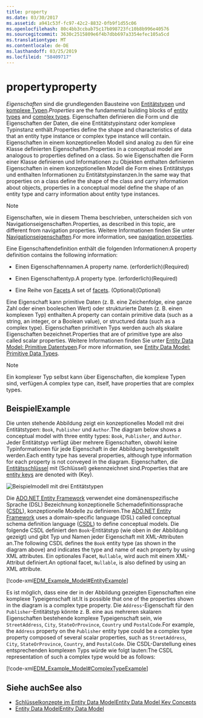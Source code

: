 ```yaml
---
title: property
ms.date: 03/30/2017
ms.assetid: a941c53f-fc97-42c2-8832-0fb9f1d55c06
ms.openlocfilehash: 80c4bb3ccbab75c17b098723fc10b8b996e40576
ms.sourcegitcommit: 3630c2515809e6f4b7dbb697a3354efec105a5cd
ms.translationtype: MT
ms.contentlocale: de-DE
ms.lasthandoff: 03/25/2019
ms.locfileid: "58409717"
---
```

# <a name="property"></a><span data-ttu-id="b0e8f-102">property</span><span class="sxs-lookup"><span data-stu-id="b0e8f-102">property</span></span>
<span data-ttu-id="b0e8f-103">*Eigenschaften* sind die grundlegenden Bausteine von [Entitätstypen](../../../../docs/framework/data/adonet/entity-type.md) und [komplexe Typen](../../../../docs/framework/data/adonet/complex-type.md).</span><span class="sxs-lookup"><span data-stu-id="b0e8f-103">*Properties* are the fundamental building blocks of [entity types](../../../../docs/framework/data/adonet/entity-type.md) and [complex types](../../../../docs/framework/data/adonet/complex-type.md).</span></span> <span data-ttu-id="b0e8f-104">Eigenschaften definieren die Form und die Eigenschaften der Daten, die eine Entitätstypinstanz oder komplexe Typinstanz enthält.</span><span class="sxs-lookup"><span data-stu-id="b0e8f-104">Properties define the shape and characteristics of data that an entity type instance or complex type instance will contain.</span></span> <span data-ttu-id="b0e8f-105">Eigenschaften in einem konzeptionellen Modell sind analog zu den für eine Klasse definierten Eigenschaften.</span><span class="sxs-lookup"><span data-stu-id="b0e8f-105">Properties in a conceptual model are analogous to properties defined on a class.</span></span> <span data-ttu-id="b0e8f-106">So wie Eigenschaften die Form einer Klasse definieren und Informationen zu Objekten enthalten definieren Eigenschaften in einem konzeptionellen Modell die Form eines Entitätstyps und enthalten Informationen zu Entitätstypinstanzen.</span><span class="sxs-lookup"><span data-stu-id="b0e8f-106">In the same way that properties on a class define the shape of the class and carry information about objects, properties in a conceptual model define the shape of an entity type and carry information about entity type instances.</span></span>  
  
> [!NOTE]
>  <span data-ttu-id="b0e8f-107">Eigenschaften, wie in diesem Thema beschrieben, unterscheiden sich von Navigationseigenschaften.</span><span class="sxs-lookup"><span data-stu-id="b0e8f-107">Properties, as described in this topic, are different from navigation properties.</span></span> <span data-ttu-id="b0e8f-108">Weitere Informationen finden Sie unter [Navigationseigenschaften](../../../../docs/framework/data/adonet/navigation-property.md).</span><span class="sxs-lookup"><span data-stu-id="b0e8f-108">For more information, see [navigation properties](../../../../docs/framework/data/adonet/navigation-property.md).</span></span>  
  
 <span data-ttu-id="b0e8f-109">Eine Eigenschaftendefinition enthält die folgenden Informationen:</span><span class="sxs-lookup"><span data-stu-id="b0e8f-109">A property definition contains the following information:</span></span>  
  
-   <span data-ttu-id="b0e8f-110">Einen Eigenschaftennamen.</span><span class="sxs-lookup"><span data-stu-id="b0e8f-110">A property name.</span></span> <span data-ttu-id="b0e8f-111">(erforderlich)</span><span class="sxs-lookup"><span data-stu-id="b0e8f-111">(Required)</span></span>  
  
-   <span data-ttu-id="b0e8f-112">Einen Eigenschaftentyp.</span><span class="sxs-lookup"><span data-stu-id="b0e8f-112">A property type.</span></span> <span data-ttu-id="b0e8f-113">(erforderlich)</span><span class="sxs-lookup"><span data-stu-id="b0e8f-113">(Required)</span></span>  
  
-   <span data-ttu-id="b0e8f-114">Eine Reihe von [Facets](../../../../docs/framework/data/adonet/facet.md).</span><span class="sxs-lookup"><span data-stu-id="b0e8f-114">A set of [facets](../../../../docs/framework/data/adonet/facet.md).</span></span> <span data-ttu-id="b0e8f-115">(Optional)</span><span class="sxs-lookup"><span data-stu-id="b0e8f-115">(Optional)</span></span>  
  
 <span data-ttu-id="b0e8f-116">Eine Eigenschaft kann primitive Daten (z. B. eine Zeichenfolge, eine ganze Zahl oder einen booleschen Wert) oder strukturierte Daten (z. B. einen komplexen Typ) enthalten.</span><span class="sxs-lookup"><span data-stu-id="b0e8f-116">A property can contain primitive data (such as a string, an integer, or a Boolean value), or structured data (such as a complex type).</span></span> <span data-ttu-id="b0e8f-117">Eigenschaften primitiven Typs werden auch als skalare Eigenschaften bezeichnet.</span><span class="sxs-lookup"><span data-stu-id="b0e8f-117">Properties that are of primitive type are also called scalar properties.</span></span> <span data-ttu-id="b0e8f-118">Weitere Informationen finden Sie unter [Entity Data Model: Primitive Datentypen](../../../../docs/framework/data/adonet/entity-data-model-primitive-data-types.md).</span><span class="sxs-lookup"><span data-stu-id="b0e8f-118">For more information, see [Entity Data Model: Primitive Data Types](../../../../docs/framework/data/adonet/entity-data-model-primitive-data-types.md).</span></span>  
  
> [!NOTE]
>  <span data-ttu-id="b0e8f-119">Ein komplexer Typ selbst kann über Eigenschaften, die komplexe Typen sind, verfügen.</span><span class="sxs-lookup"><span data-stu-id="b0e8f-119">A complex type can, itself, have properties that are complex types.</span></span>  
  
## <a name="example"></a><span data-ttu-id="b0e8f-120">Beispiel</span><span class="sxs-lookup"><span data-stu-id="b0e8f-120">Example</span></span>  
 <span data-ttu-id="b0e8f-121">Die unten stehende Abbildung zeigt ein konzeptionelles Modell mit drei Entitätstypen: `Book`, `Publisher` und `Author`.</span><span class="sxs-lookup"><span data-stu-id="b0e8f-121">The diagram below shows a conceptual model with three entity types: `Book`, `Publisher`, and `Author`.</span></span> <span data-ttu-id="b0e8f-122">Jeder Entitätstyp verfügt über mehrere Eigenschaften, obwohl keine Typinformationen für jede Eigenschaft in der Abbildung bereitgestellt werden.</span><span class="sxs-lookup"><span data-stu-id="b0e8f-122">Each entity type has several properties, although type information for each property is not conveyed in the diagram.</span></span> <span data-ttu-id="b0e8f-123">Eigenschaften, die [Entitätsschlüssel](../../../../docs/framework/data/adonet/entity-key.md) mit (Schlüssel) gekennzeichnet sind.</span><span class="sxs-lookup"><span data-stu-id="b0e8f-123">Properties that are [entity keys](../../../../docs/framework/data/adonet/entity-key.md) are denoted with (Key).</span></span>  
  
 ![Beispielmodell mit drei Entitätstypen](./media/property/example-model-three-entity-types.gif)  
  
 <span data-ttu-id="b0e8f-125">Die [ADO.NET Entity Framework](../../../../docs/framework/data/adonet/ef/index.md) verwendet eine domänenspezifische Sprache (DSL) Bezeichnung konzeptionelle Schemadefinitionssprache ([CSDL](../../../../docs/framework/data/adonet/ef/language-reference/csdl-specification.md)), konzeptionelle Modelle zu definieren.</span><span class="sxs-lookup"><span data-stu-id="b0e8f-125">The [ADO.NET Entity Framework](../../../../docs/framework/data/adonet/ef/index.md) uses a domain-specific language (DSL) called conceptual schema definition language ([CSDL](../../../../docs/framework/data/adonet/ef/language-reference/csdl-specification.md)) to define conceptual models.</span></span> <span data-ttu-id="b0e8f-126">Die folgende CSDL definiert den `Book`-Entitätstyp (wie oben in der Abbildung gezeigt) und gibt Typ und Namen jeder Eigenschaft mit XML-Attributen an.</span><span class="sxs-lookup"><span data-stu-id="b0e8f-126">The following CSDL defines the `Book` entity type (as shown in the diagram above) and indicates the type and name of each property by using XML attributes.</span></span> <span data-ttu-id="b0e8f-127">Ein optionales Facet, `Nullable`, wird auch mit einem XML-Attribut definiert.</span><span class="sxs-lookup"><span data-stu-id="b0e8f-127">An optional facet, `Nullable`, is also defined by using an XML attribute.</span></span>  
  
 [!code-xml[EDM_Example_Model#EntityExample](../../../../samples/snippets/xml/VS_Snippets_Data/edm_example_model/xml/books.edmx#entityexample)]  
  
 <span data-ttu-id="b0e8f-128">Es ist möglich, dass eine der in der Abbildung gezeigten Eigenschaften eine komplexe Typeigenschaft ist.</span><span class="sxs-lookup"><span data-stu-id="b0e8f-128">It is possible that one of the properties shown in the diagram is a complex type property.</span></span> <span data-ttu-id="b0e8f-129">Die `Address`-Eigenschaft für den `Publisher`-Entitätstyp könnte z. B. eine aus mehreren skalaren Eigenschaften bestehende komplexe Typeigenschaft sein, wie `StreetAddress`, `City`, `StateOrProvince`, `Country` und `PostalCode`.</span><span class="sxs-lookup"><span data-stu-id="b0e8f-129">For example, the `Address` property on the `Publisher` entity type could be a complex type property composed of several scalar properties, such as `StreetAddress`, `City`, `StateOrProvince`, `Country`, and `PostalCode`.</span></span> <span data-ttu-id="b0e8f-130">Die CSDL-Darstellung eines entsprechenden komplexen Typs würde wie folgt lauten:</span><span class="sxs-lookup"><span data-stu-id="b0e8f-130">The CSDL representation of such a complex type would be as follows:</span></span>  
  
 [!code-xml[EDM_Example_Model#ComplexTypeExample](../../../../samples/snippets/xml/VS_Snippets_Data/edm_example_model/xml/books2.edmx#complextypeexample)]  
  
## <a name="see-also"></a><span data-ttu-id="b0e8f-131">Siehe auch</span><span class="sxs-lookup"><span data-stu-id="b0e8f-131">See also</span></span>
- [<span data-ttu-id="b0e8f-132">Schlüsselkonzepte im Entity Data Model</span><span class="sxs-lookup"><span data-stu-id="b0e8f-132">Entity Data Model Key Concepts</span></span>](../../../../docs/framework/data/adonet/entity-data-model-key-concepts.md)
- [<span data-ttu-id="b0e8f-133">Entity Data Model</span><span class="sxs-lookup"><span data-stu-id="b0e8f-133">Entity Data Model</span></span>](../../../../docs/framework/data/adonet/entity-data-model.md)
